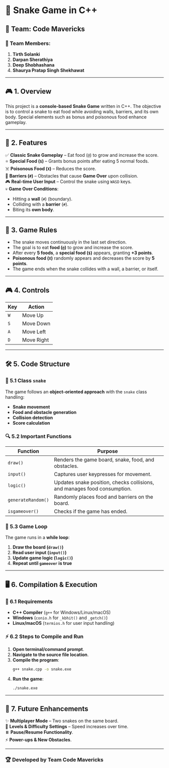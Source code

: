 # 🐍 Snake Game in C++  

## 👥 Team: Code Mavericks  

### 🔹 Team Members:  
1. **Tirth Solanki**  
2. **Darpan Sherathiya**  
3. **Deep Shobhashana**  
4. **Shaurya Pratap Singh Shekhawat**  

---

## 🎮 1. Overview  
This project is a **console-based Snake Game** written in C++. The objective is to control a snake to eat food while avoiding walls, barriers, and its own body. Special elements such as bonus and poisonous food enhance gameplay.  

---

## 🚀 2. Features  
✅ **Classic Snake Gameplay** – Eat food (`@`) to grow and increase the score.  
⭐ **Special Food (`$`)** – Grants bonus points after eating 5 normal foods.  
☠️ **Poisonous Food (`X`)** – Reduces the score.  
🚧 **Barriers (`#`)** – Obstacles that cause **Game Over** upon collision.  
🎮 **Real-time User Input** – Control the snake using `WASD` keys.  
💀 **Game Over Conditions**:  
   - Hitting a **wall** (`#`) (boundary).  
   - Colliding with a **barrier** (`#`).  
   - Biting its **own body**.  

---

## 📜 3. Game Rules  
- The snake moves continuously in the last set direction.  
- The goal is to eat **food (`@`)** to grow and increase the score.  
- After every **5 foods**, a **special food (`$`)** appears, granting **+3 points**.  
- **Poisonous food (`X`)** randomly appears and decreases the score by **5 points**.  
- The game ends when the snake collides with a wall, a barrier, or itself.  

---

## 🎮 4. Controls  

| Key  | Action  |  
|------|--------|  
| `W`  | Move Up |  
| `S`  | Move Down |  
| `A`  | Move Left |  
| `D`  | Move Right |  

---

## 🛠️ 5. Code Structure  

### 🐍 5.1 Class `snake`  
The game follows an **object-oriented approach** with the `snake` class handling:  
- **Snake movement**  
- **Food and obstacle generation**  
- **Collision detection**  
- **Score calculation**  

### 🔍 5.2 Important Functions  

| Function | Purpose |  
|----------|---------|  
| `draw()` | Renders the game board, snake, food, and obstacles. |  
| `input()` | Captures user keypresses for movement. |  
| `logic()` | Updates snake position, checks collisions, and manages food consumption. |  
| `generateRandom()` | Randomly places food and barriers on the board. |  
| `isgameover()` | Checks if the game has ended. |  

### 🔄 5.3 Game Loop  
The game runs in a **while loop**:  
1. **Draw the board (`draw()`)**  
2. **Read user input (`input()`)**  
3. **Update game logic (`logic()`)**  
4. **Repeat until `gameover` is true**  

---

## 🖥️ 6. Compilation & Execution  

### 📌 6.1 Requirements  
- **C++ Compiler** (`g++` for Windows/Linux/macOS)  
- **Windows** (`conio.h` for `_kbhit()` and `_getch()`)  
- **Linux/macOS** (`termios.h` for user input handling)  

### ⚡ 6.2 Steps to Compile and Run  
1. **Open terminal/command prompt**.  
2. **Navigate to the source file location**.  
3. **Compile the program**:  
   ```sh
   g++ snake.cpp -o snake.exe
   ```  
4. **Run the game**:  
   ```sh
   ./snake.exe
   ```  

---

## 🔮 7. Future Enhancements  
✨ **Multiplayer Mode** – Two snakes on the same board.  
🚀 **Levels & Difficulty Settings** – Speed increases over time.  
⏸️ **Pause/Resume Functionality**.  
⚡ **Power-ups & New Obstacles**.  

---

### 🏆 Developed by **Team Code Mavericks**  
